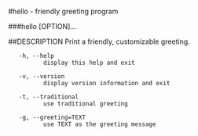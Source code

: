 #hello - friendly greeting program

###hello [OPTION]...

##DESCRIPTION
Print a friendly, customizable greeting.

       -h, --help
              display this help and exit

       -v, --version
              display version information and exit

       -t, --traditional
              use traditional greeting

       -g, --greeting=TEXT
              use TEXT as the greeting message

